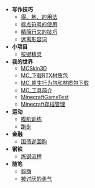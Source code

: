 * **写作技巧**
	* [得、地、的用法](./Content/Article/其他/写作技巧/得、地、的用法.md)
	* [标点符号的使用](./Content/Article/其他/写作技巧/标点符号的使用.md)
	* [精简行文的技巧](./Content/Article/其他/写作技巧/精简行文的技巧.md)
	* [远离形容词](./Content/Article/其他/写作技巧/远离形容词.md)
* **小项目**
	* [按键精灵](./Content/Article/其他/小项目/按键精灵.md)
* **我的世界**
	* [MCSkin3D](./Content/Article/其他/我的世界/MCSkin3D.md)
	* [MC_下载RTX材质包](./Content/Article/其他/我的世界/MC_下载RTX材质包.md)
	* [MC_原生行为包和材质包下载](./Content/Article/其他/我的世界/MC_原生行为包和材质包下载.md)
	* [MC_工具简介](./Content/Article/其他/我的世界/MC_工具简介.md)
	* [MinecraftGameTest](./Content/Article/其他/我的世界/MinecraftGameTest.md)
	* [Minecraft存档管理](./Content/Article/其他/我的世界/Minecraft存档管理.md)
* **运动**
	* [腹肌训练](./Content/Article/其他/运动/腹肌训练.md)
	* [跑步](./Content/Article/其他/运动/跑步.md)
* **金融**
	* [国债逆回购](./Content/Article/其他/金融/国债逆回购.md)
* **钢铁**
	* [炼钢流程](./Content/Article/其他/钢铁/炼钢流程.md)
* **随笔**
	* [翦商](./Content/Article/其他/随笔/翦商.md)
	* [被讨厌的勇气](./Content/Article/其他/随笔/被讨厌的勇气.md)
